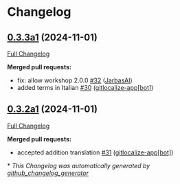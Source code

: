 # Changelog

## [0.3.3a1](https://github.com/OpenVoiceOS/skill-ovos-naptime/tree/0.3.3a1) (2024-11-01)

[Full Changelog](https://github.com/OpenVoiceOS/skill-ovos-naptime/compare/0.3.2a1...0.3.3a1)

**Merged pull requests:**

- fix: allow workshop 2.0.0 [\#32](https://github.com/OpenVoiceOS/skill-ovos-naptime/pull/32) ([JarbasAl](https://github.com/JarbasAl))
- added terms in Italian [\#30](https://github.com/OpenVoiceOS/skill-ovos-naptime/pull/30) ([gitlocalize-app[bot]](https://github.com/apps/gitlocalize-app))

## [0.3.2a1](https://github.com/OpenVoiceOS/skill-ovos-naptime/tree/0.3.2a1) (2024-11-01)

[Full Changelog](https://github.com/OpenVoiceOS/skill-ovos-naptime/compare/0.3.1...0.3.2a1)

**Merged pull requests:**

- accepted addition translation [\#31](https://github.com/OpenVoiceOS/skill-ovos-naptime/pull/31) ([gitlocalize-app[bot]](https://github.com/apps/gitlocalize-app))



\* *This Changelog was automatically generated by [github_changelog_generator](https://github.com/github-changelog-generator/github-changelog-generator)*
